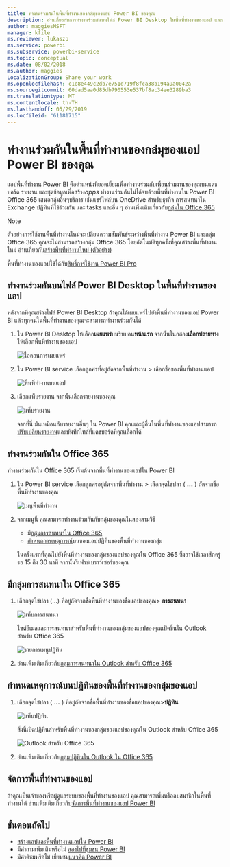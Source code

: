 ```yaml
---
title: ทำงานร่วมกันในพื้นที่ทำงานของกล่มุของแอป Power BI ของคุณ
description: อ่านเกี่ยวกับการทำงานร่วมกันบนไฟล์ Power BI Desktop ในพื้นที่ทำงานของแอป และกับ Office 365 services เช่นการแชร์ไฟล์บน OneDrive สำหรับธุรกิจ การสนทนาใน Exchange ปฏิทิน และ tasks
author: maggiesMSFT
manager: kfile
ms.reviewer: lukaszp
ms.service: powerbi
ms.subservice: powerbi-service
ms.topic: conceptual
ms.date: 08/02/2018
ms.author: maggies
LocalizationGroup: Share your work
ms.openlocfilehash: c1e8e449c2db7e751d719f8fca38b194a9a0042a
ms.sourcegitcommit: 60dad5aa0d85db790553e537bf8ac34ee3289ba3
ms.translationtype: MT
ms.contentlocale: th-TH
ms.lasthandoff: 05/29/2019
ms.locfileid: "61181715"
---
```

# <a name="collaborate-in-your-power-bi-app-workspace"></a>ทำงานร่วมกันในพื้นที่ทำงานของกล่มุของแอป Power BI ของคุณ
แอปพื้นที่ทำงาน Power BI คือตำแหน่งที่ยอดเยี่ยมเพื่อทำงานร่วมกับเพื่อนร่วมงานของคุณบนแดชบอร์ด รายงาน และชุดข้อมูลเพื่อสร้าง*apps* ทำงานร่วมกันไม่ได้จบด้วยพื้นที่ทำงานใน Power BI Office 365 เสนอกลุ่มอื่นๆบริการ เช่นแชร์ไฟล์บน OneDrive สำหรับธุรกิจ การสนทนาใน Exchange ปฏิทินที่ใช้ร่วมกัน และ tasks และอื่น ๆ อ่านเพิ่มเติมเกี่ยวกับ[กลุ่มใน Office 365](https://support.office.com/article/Create-a-group-in-Office-365-7124dc4c-1de9-40d4-b096-e8add19209e9)

> [!NOTE]
> ตัวอย่างการใช้งานพื้นที่ทำงานใหม่จะเปลี่ยนความสัมพันธ์ระหว่างพื้นที่ทำงาน Power BI และกลุ่ม Office 365 คุณจะไม่สามารถสร้างกลุ่ม Office 365 โดยอัตโนมัติทุกครั้งที่คุณสร้างพื้นที่ทำงานใหม่ อ่านเกี่ยวกับ[สร้างพื้นที่ทำงานใหม่ (ตัวอย่าง)](service-create-the-new-workspaces.md)

พื้นที่ทำงานของแอปใช้ได้กับ[สิทธิ์การใช้งาน Power BI Pro](service-features-license-type.md)

## <a name="collaborate-on-power-bi-desktop-files-in-your-app-workspace"></a>ทำงานร่วมกันบนไฟล์ Power BI Desktop ในพื้นที่ทำงานของแอป
หลังจากที่คุณสร้างไฟล์ Power BI Desktop ถ้าคุณได้เผยแพร่ไปยังพื้นที่ทำงานของแอป Power BI แล้วทุกคนในพื้นที่ทำงานของคุณจะสามารถทำงานร่วมกันได้

1. ใน Power BI Desktop ให้เลือก**เผยแพร่**บนริบบอน**หน้าแรก** จากนั้นในกล่อง**เลือกปลายทาง** ให้เลือกพื้นที่ทำงานของแอป
   
    ![ไอคอนการเผยแพร่](media/service-collaborate-power-bi-workspace/power-bi-group-publish-pbix.png)
2. ใน Power BI service เลือกลูกศรที่อยู่ถัดจากพื้นที่ทำงาน > เลือกชื่อของพื้นที่ทำงานแอป
   
    ![พื้นที่ทำงานบนแอป](media/service-collaborate-power-bi-workspace/power-bi-workspace-nav-arrow.png)
3. เลือกแท็บรายงาน จากนั้นเลือกรายงานของคุณ
   
    ![แท็บรายงาน](media/service-collaborate-power-bi-workspace/power-bi-workspace-report.png)
   
    จากที่นี่ มันเหมือนกับรายงานอื่นๆ ใน Power BI คุณและผู้อื่นในพื้นที่ทำงานของแอปสามารถ[ปรับเปลี่ยนรายงาน](consumer/end-user-reports.md)และบันทึกไทล์ที่แดชบอร์ดที่คุณเลือกได้

## <a name="collaborate-in-office-365"></a>ทำงานร่วมกันใน Office 365
ทำงานร่วมกันใน Office 365 เริ่มต้นจากพื้นที่ทำงานของแอปใน Power BI

1. ใน Power BI service เลือกลูกศรอยู่ถัดจากพื้นที่ทำงาน > เลือกจุดไข่ปลา ( **...** ) ถัดจากชื่อพื้นที่ทำงานของคุณ 
   
   ![เมนูพื้นที่ทำงาน](media/service-collaborate-power-bi-workspace/power-bi-app-ellipsis.png)
2. จากเมนูนี้ คุณสามารถทำงานร่วมกันกับกลุ่มของคุณในสองสามวิธี 
   
   * มี[กลุ่มการสนทนาใน Office 365](service-collaborate-power-bi-workspace.md#have-a-group-conversation-in-office-365)
   * [กำหนดการเหตุการณ์](service-collaborate-power-bi-workspace.md#schedule-an-event-on-the-apps-group-workspace-calendar)บนของแอปปฏิทินของพื้นที่ทำงานของกลุ่ม
   
   ในครั้งแรกที่คุณไปยังพื้นที่ทำงานของกลุ่มของแอปของคุณใน Office 365 ซึ่งอาจใช้เวลาสักครู่ รอ 15 ถึง 30 นาที จากนั้นรีเฟรชเบราว์เซอร์ของคุณ

## <a name="have-a-group-conversation-in-office-365"></a>มีกลุ่มการสนทนาใน Office 365
1. เลือกจุดไข่ปลา (...) ที่อยู่ถัดจากชื่อพื้นที่ทำงานของชื่อแอปของคุณ\> **การสนทนา** 
   
    ![แท็บการสนทนา](media/service-collaborate-power-bi-workspace/power-bi-app-ellipsis.png)
   
   ไซต์อีเมลและการสนทนาสำหรับพื้นที่ทำงานของกลุ่มของแอปของคุณเปิดขึ้นใน Outlook สำหรับ Office 365
   
   ![รายการเมนูปฏิทิน](media/service-collaborate-power-bi-workspace/pbi_grps_o365convo.png)
2. อ่านเพิ่มเติมเกี่ยวกับ[กลุ่มการสนทนาใน Outlook สำหรับ Office 365](https://support.office.com/Article/Have-a-group-conversation-a0482e24-a769-4e39-a5ba-a7c56e828b22)

## <a name="schedule-an-event-on-the-apps-group-workspace-calendar"></a>กำหนดเหตุการณ์บนปฏิทินของพื้นที่ทำงานของกลุ่มของแอป
1. เลือกจุดไข่ปลา ( **...** ) ที่อยู่ถัดจากชื่อพื้นที่ทำงานของชื่อแอปของคุณ\>**ปฏิทิน** 
   
   ![แท็บปฏิทิน](media/service-collaborate-power-bi-workspace/power-bi-app-ellipsis.png)
   
   สิ่งนี้เปิดปฏิทินสำหรับพื้นที่ทำงานของกลุ่มของแอปของคุณใน Outlook สำหรับ Office 365
   
   ![Outlook สำหรับ Office 365](media/service-collaborate-power-bi-workspace/pbi_grps_o365_calendar.png)
2. อ่านเพิ่มเติมเกี่ยวกับ[กลุ่มปฏิทินใน Outlook ใน Office 365](https://support.office.com/Article/Add-edit-and-subscribe-to-group-events-0cf1ad68-1034-4306-b367-d75e9818376a)

## <a name="manage-an-app-workspace"></a>จัดการพื้นที่ทำงานของแอป
ถ้าคุณเป็นเจ้าของหรือผู้ดูแลระบบของพื้นที่ทำงานของแอป คุณสามารถเพิ่มหรือลบสมาชิกในพื้นที่ทำงานได้ อ่านเพิ่มเติมเกี่ยวกับ[จัดการพื้นที่ทำงานของแอป Power BI](service-manage-app-workspace-in-power-bi-and-office-365.md)

## <a name="next-steps"></a>ขั้นตอนถัดไป
* [สร้างแอปและพื้นที่ทำงานแอปใน Power BI](service-create-distribute-apps.md)
* มีคำถามเพิ่มเติมหรือไม่ [ลองไปที่ชุมชน Power BI](http://community.powerbi.com/)
* มีคำติชมหรือไม่ เยี่ยมชม[แนวคิด Power BI](https://ideas.powerbi.com/forums/265200-power-bi)

